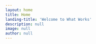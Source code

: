 ```yaml
---
layout: home
title: Home
landing-title: 'Welcome to What Works'
description: null
image: null
author: null
---
```



